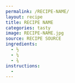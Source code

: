 ```yaml
---
permalink: /RECIPE-NAME/
layout: recipe
title: RECIPE NAME
categories: tasty 
image: RECIPE-NAME.jpg
source: RECIPE SOURCE
ingredients:
  - ½
  - ¼
  - ¾
instructions:
  - 
---
```

